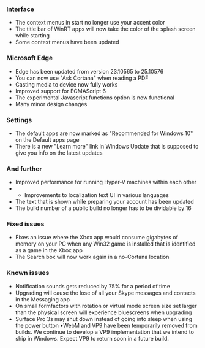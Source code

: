 ### Interface
- The context menus in start no longer use your accent color
- The title bar of WinRT apps will now take the color of the splash screen while starting
- Some context menus have been updated

### Microsoft Edge
- Edge has been updated from version 23.10565 to 25.10576
- You can now use "Ask Cortana" when reading a PDF
- Casting media to device now fully works
- Improved support for ECMAScript 6
- The experimental Javascript functions option is now functional
- Many minor design changes

### Settings
- The default apps are now marked as "Recommended for Windows 10" on the Default apps page
- There is a new "Learn more" link in Windows Update that is supposed to give you info on the latest updates

### And further
- Improved performance for running Hyper-V machines within each other
- - Improvements to localization text UI in various languages
- The text that is shown while preparing your account has been updated
- The build number of a public build no longer has to be dividable by 16

### Fixed issues
- Fixes an issue where the Xbox app would consume gigabytes of memory on your PC when any Win32 game is installed that is identified as a game in the Xbox app
- The Search box will now work again in a no-Cortana location

### Known issues
- Notification sounds gets reduced by 75% for a period of time
- Upgrading will cause the lose of all your Skype messages and contacts in the Messaging app
- On small formfactors with rotation or virtual mode screen size set larger than the physical screen will experience bluescreens when upgrading
- Surface Pro 3s may shut down instead of going into sleep when using the power button
•WebM and VP9 have been temporarily removed from builds. We continue to develop a VP9 implementation that we intend to ship in Windows. Expect VP9 to return soon in a future build.

